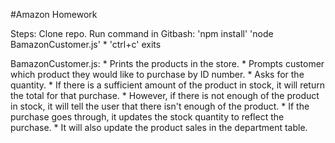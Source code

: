 #Amazon Homework

Steps:
Clone repo.
Run command in Gitbash: 
    'npm install'
    'node BamazonCustomer.js'
    * 'ctrl+c' exits

BamazonCustomer.js:
    * Prints the products in the store.
    * Prompts customer which product they would like to purchase by ID number.
    * Asks for the quantity.
      * If there is a sufficient amount of the product in stock, it will return the total for that purchase.
      * However, if there is not enough of the product in stock, it will tell the user that there isn't enough of the product.
      * If the purchase goes through, it updates the stock quantity to reflect the purchase.
      * It will also update the product sales in the department table.
